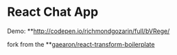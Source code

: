 React Chat App
=====================

Demo: **http://codepen.io/richmondgozarin/full/bVRege/

fork from the **[gaearon/react-transform-boilerplate](https://github.com/gaearon/react-transform-boilerplate)


